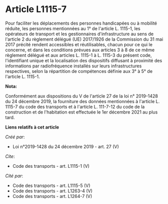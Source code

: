 # Article L1115-7

Pour faciliter les déplacements des personnes handicapées ou à mobilité réduite, les personnes mentionnées au 1° de l'article
L. 1115-1, les opérateurs de transport et les gestionnaires d'infrastructure au sens de l'article 2 du règlement délégué (UE)
2017/1926 de la Commission du 31 mai 2017 précité rendent accessibles et réutilisables, chacun pour ce qui le concerne, et
dans les conditions prévues aux articles 3 à 8 de ce même règlement délégué et aux articles L. 1115-1 à L. 1115-3 du présent
code, l'identifiant unique et la localisation des dispositifs diffusant à proximité des informations par radiofréquence
installés sur leurs infrastructures respectives, selon la répartition de compétences définie aux 3° à 5° de l'article L.
1115-1.

**Nota:**

Conformément aux dispositions du V de l'article 27 de la loi n° 2019-1428 du 24 décembre 2019, la fourniture des données
mentionnées à l'article L. 1115-7 du code des transports et à l'article L. 111-7-12 du code de la construction et de
l'habitation est effectuée le 1er décembre 2021 au plus tard.

**Liens relatifs à cet article**

_Créé par_:

  - Loi n°2019-1428 du 24 décembre 2019 - art. 27 (V)

_Cite_:

  - Code des transports - art. L1115-1 (V)

_Cité par_:

  - Code des transports - art. L1115-5 (V)
  - Code des transports - art. L1263-4 (V)
  - Code des transports - art. L1264-7 (V)
